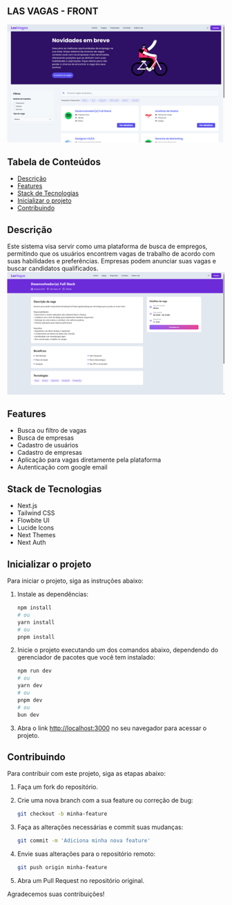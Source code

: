 ## LAS VAGAS - FRONT

![Home Page](/public/assets/images/home.png)

## Tabela de Conteúdos

- [Descrição](#descrição)
- [Features](#features)
- [Stack de Tecnologias](#stack-de-tecnologias)
- [Inicializar o projeto](#inicializar-o-projeto)
- [Contribuindo](#contribuindo)

## Descrição

Este sistema visa servir como uma plataforma de busca de empregos, permitindo que os usuários encontrem vagas de trabalho de acordo com suas habilidades e preferências. Empresas podem anunciar suas vagas e buscar candidatos qualificados.
![Sobre vaga](/public/assets/images/job.png)

## Features

- Busca ou filtro de vagas
- Busca de empresas
- Cadastro de usuários
- Cadastro de empresas
- Aplicação para vagas diretamente pela plataforma
- Autenticação com google email

## Stack de Tecnologias

- Next.js
- Tailwind CSS
- Flowbite UI
- Lucide Icons
- Next Themes
- Next Auth

## Inicializar o projeto

Para iniciar o projeto, siga as instruções abaixo:

1. Instale as dependências:

   ```bash
   npm install
   # ou
   yarn install
   # ou
   pnpm install
   ```

2. Inicie o projeto executando um dos comandos abaixo, dependendo do gerenciador de pacotes que você tem instalado:

   ```bash
   npm run dev
   # ou
   yarn dev
   # ou
   pnpm dev
   # ou
   bun dev
   ```

3. Abra o link [http://localhost:3000](http://localhost:3000) no seu navegador para acessar o projeto.

## Contribuindo

Para contribuir com este projeto, siga as etapas abaixo:

1. Faça um fork do repositório.
2. Crie uma nova branch com a sua feature ou correção de bug:

   ```bash
   git checkout -b minha-feature
   ```

3. Faça as alterações necessárias e commit suas mudanças:

   ```bash
   git commit -m 'Adiciona minha nova feature'
   ```

4. Envie suas alterações para o repositório remoto:

   ```bash
   git push origin minha-feature
   ```

5. Abra um Pull Request no repositório original.

Agradecemos suas contribuições!
